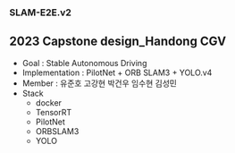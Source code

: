 ### SLAM-E2E.v2

## 2023 Capstone design_Handong CGV

* Goal :  Stable Autonomous Driving
* Implementation : PilotNet + ORB SLAM3 + YOLO.v4
* Member : 유준호 고강현 박건우 임수현 김성민
* Stack
  * docker
  * TensorRT
  * PilotNet
  * ORBSLAM3
  * YOLO
 

